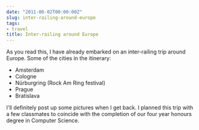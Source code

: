 ```yaml
---
date: "2011-06-02T00:00:00Z"
slug: inter-railing-around-europe
tags:
- travel
title: Inter-railing around Europe
---
```


As you read this, I have already embarked on an inter-railing 
trip around Europe. Some of the cities in the itinerary:

* Amsterdam
* Cologne
* Nürburgring (Rock Am Ring festival)
* Prague
* Bratislava

I'll definitely post up some pictures when I get back. I planned 
this trip with a few classmates to coincide with the completion of 
our four year honours degree in Computer Science.